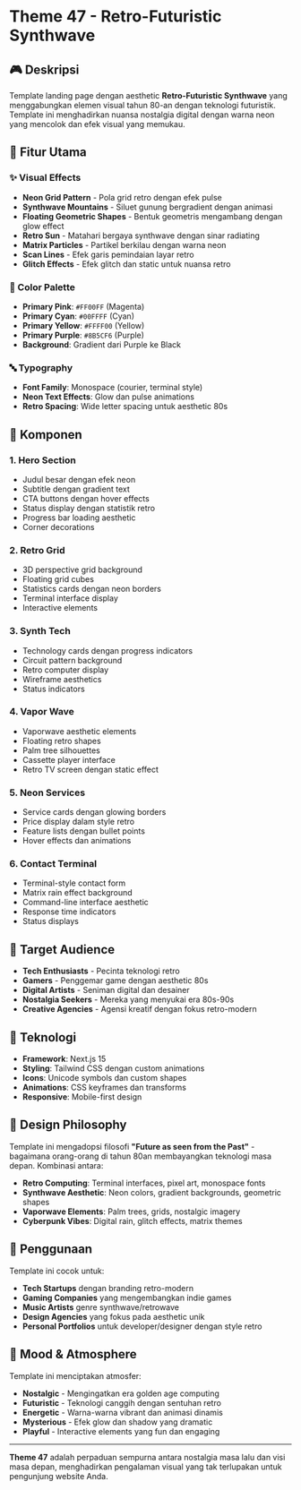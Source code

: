 # Theme 47 - Retro-Futuristic Synthwave

## 🎮 Deskripsi
Template landing page dengan aesthetic **Retro-Futuristic Synthwave** yang menggabungkan elemen visual tahun 80-an dengan teknologi futuristik. Template ini menghadirkan nuansa nostalgia digital dengan warna neon yang mencolok dan efek visual yang memukau.

## 🌈 Fitur Utama

### ✨ Visual Effects
- **Neon Grid Pattern** - Pola grid retro dengan efek pulse
- **Synthwave Mountains** - Siluet gunung bergradient dengan animasi
- **Floating Geometric Shapes** - Bentuk geometris mengambang dengan glow effect
- **Retro Sun** - Matahari bergaya synthwave dengan sinar radiating
- **Matrix Particles** - Partikel berkilau dengan warna neon
- **Scan Lines** - Efek garis pemindaian layar retro
- **Glitch Effects** - Efek glitch dan static untuk nuansa retro

### 🎨 Color Palette
- **Primary Pink**: `#FF00FF` (Magenta)
- **Primary Cyan**: `#00FFFF` (Cyan)
- **Primary Yellow**: `#FFFF00` (Yellow)
- **Primary Purple**: `#8B5CF6` (Purple)
- **Background**: Gradient dari Purple ke Black

### 🔤 Typography
- **Font Family**: Monospace (courier, terminal style)
- **Neon Text Effects**: Glow dan pulse animations
- **Retro Spacing**: Wide letter spacing untuk aesthetic 80s

## 📱 Komponen

### 1. **Hero Section**
- Judul besar dengan efek neon
- Subtitle dengan gradient text
- CTA buttons dengan hover effects
- Status display dengan statistik retro
- Progress bar loading aesthetic
- Corner decorations

### 2. **Retro Grid**
- 3D perspective grid background
- Floating grid cubes
- Statistics cards dengan neon borders
- Terminal interface display
- Interactive elements

### 3. **Synth Tech**
- Technology cards dengan progress indicators
- Circuit pattern background
- Retro computer display
- Wireframe aesthetics
- Status indicators

### 4. **Vapor Wave**
- Vaporwave aesthetic elements
- Floating retro shapes
- Palm tree silhouettes
- Cassette player interface
- Retro TV screen dengan static effect

### 5. **Neon Services**
- Service cards dengan glowing borders
- Price display dalam style retro
- Feature lists dengan bullet points
- Hover effects dan animations

### 6. **Contact Terminal**
- Terminal-style contact form
- Matrix rain effect background
- Command-line interface aesthetic
- Response time indicators
- Status displays

## 🎯 Target Audience
- **Tech Enthusiasts** - Pecinta teknologi retro
- **Gamers** - Penggemar game dengan aesthetic 80s
- **Digital Artists** - Seniman digital dan desainer
- **Nostalgia Seekers** - Mereka yang menyukai era 80s-90s
- **Creative Agencies** - Agensi kreatif dengan fokus retro-modern

## 🔧 Teknologi
- **Framework**: Next.js 15
- **Styling**: Tailwind CSS dengan custom animations
- **Icons**: Unicode symbols dan custom shapes
- **Animations**: CSS keyframes dan transforms
- **Responsive**: Mobile-first design

## 🎨 Design Philosophy
Template ini mengadopsi filosofi **"Future as seen from the Past"** - bagaimana orang-orang di tahun 80an membayangkan teknologi masa depan. Kombinasi antara:

- **Retro Computing**: Terminal interfaces, pixel art, monospace fonts
- **Synthwave Aesthetic**: Neon colors, gradient backgrounds, geometric shapes
- **Vaporwave Elements**: Palm trees, grids, nostalgic imagery
- **Cyberpunk Vibes**: Digital rain, glitch effects, matrix themes

## 🚀 Penggunaan
Template ini cocok untuk:
- **Tech Startups** dengan branding retro-modern
- **Gaming Companies** yang mengembangkan indie games
- **Music Artists** genre synthwave/retrowave
- **Design Agencies** yang fokus pada aesthetic unik
- **Personal Portfolios** untuk developer/designer dengan style retro

## 🎵 Mood & Atmosphere
Template ini menciptakan atmosfer:
- **Nostalgic** - Mengingatkan era golden age computing
- **Futuristic** - Teknologi canggih dengan sentuhan retro
- **Energetic** - Warna-warna vibrant dan animasi dinamis
- **Mysterious** - Efek glow dan shadow yang dramatic
- **Playful** - Interactive elements yang fun dan engaging

---

**Theme 47** adalah perpaduan sempurna antara nostalgia masa lalu dan visi masa depan, menghadirkan pengalaman visual yang tak terlupakan untuk pengunjung website Anda. 